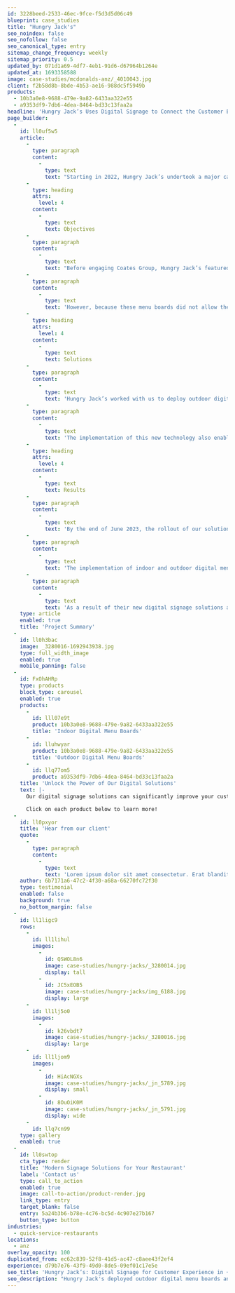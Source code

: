 ```yaml
---
id: 3228beed-2533-46ec-9fce-f5d3d5d06c49
blueprint: case_studies
title: "Hungry Jack's"
seo_noindex: false
seo_nofollow: false
seo_canonical_type: entry
sitemap_change_frequency: weekly
sitemap_priority: 0.5
updated_by: 071d1a69-4df7-4eb1-91d6-d67964b1264e
updated_at: 1693358588
image: case-studies/mcdonalds-anz/_4010043.jpg
client: f2b58d8b-8bde-4b53-ae16-988dc5f5949b
products:
  - 10b3a0e8-9688-479e-9a82-6433aa322e55
  - a9353df9-7db6-4dea-8464-bd33c13faa2a
headline: 'Hungry Jack’s Uses Digital Signage to Connect the Customer Experience at +300 Locations'
page_builder:
  -
    id: ll0uf5w5
    article:
      -
        type: paragraph
        content:
          -
            type: text
            text: "Starting in 2022, Hungry Jack’s undertook a major campaign to uplift their entire customer journey experience – both in restaurant and in the drive thru – through the installation of modern indoor and outdoor digital menu boards across Australia.\_"
      -
        type: heading
        attrs:
          level: 4
        content:
          -
            type: text
            text: Objectives
      -
        type: paragraph
        content:
          -
            type: text
            text: "Before engaging Coates Group, Hungry Jack’s featured static restaurant front-counter menu boards and drive thru roller boards.\_"
      -
        type: paragraph
        content:
          -
            type: text
            text: 'However, because these menu boards did not allow the brand to update menu content in real-time or leverage more advanced dynamic content publishing strategies, they needed a partner to provide the full digital experience they were looking for.'
      -
        type: heading
        attrs:
          level: 4
        content:
          -
            type: text
            text: Solutions
      -
        type: paragraph
        content:
          -
            type: text
            text: 'Hungry Jack’s worked with us to deploy outdoor digital menu boards and indoor digital menu boards, accompanied by our proprietary Switchboard™ CMS at the majority of their locations.'
      -
        type: paragraph
        content:
          -
            type: text
            text: 'The implementation of this new technology also enabled our team to add customer order display and promotional up-sell integrations to Hungry Jack’s digital merchandising solutions, further enhancing their customer experience.'
      -
        type: heading
        attrs:
          level: 4
        content:
          -
            type: text
            text: Results
      -
        type: paragraph
        content:
          -
            type: text
            text: 'By the end of June 2023, the rollout of our solutions was complete at more than 300+ Hungry Jack’s restaurants across Australia.'
      -
        type: paragraph
        content:
          -
            type: text
            text: 'The implementation of indoor and outdoor digital menu boards enhanced Hungry Jack’s drive thru customer experience, as the seamless ordering journey created makes it easy for visitors to visualise and purchase the items they want. In addition, this also increased efficiency for the brand’s marketing teams - allowing them to update all restaurant locations remotely, down to a restaurant location level.'
      -
        type: paragraph
        content:
          -
            type: text
            text: 'As a result of their new digital signage solutions and Switchboard™ CMS implementation, Hungry Jack’s has seen an incredible improvement in drive thru customer order accuracy, speed of service, and an increase in average check due to upselling.'
    type: article
    enabled: true
    title: 'Project Summary'
  -
    id: ll0h3bac
    image: _3280016-1692943938.jpg
    type: full_width_image
    enabled: true
    mobile_panning: false
  -
    id: FxOhAHRp
    type: products
    block_type: carousel
    enabled: true
    products:
      -
        id: lll07e9t
        product: 10b3a0e8-9688-479e-9a82-6433aa322e55
        title: 'Indoor Digital Menu Boards'
      -
        id: lluhwyar
        product: 10b3a0e8-9688-479e-9a82-6433aa322e55
        title: 'Outdoor Digital Menu Boards'
      -
        id: llq77om5
        product: a9353df9-7db6-4dea-8464-bd33c13faa2a
    title: 'Unlock the Power of Our Digital Solutions'
    text: |-
      Our digital signage solutions can significantly improve your customer experience whilst driving efficiencies and cost-savings for your brand. 

      Click on each product below to learn more!
  -
    id: ll0pxyor
    title: 'Hear from our client'
    quote:
      -
        type: paragraph
        content:
          -
            type: text
            text: 'Lorem ipsum dolor sit amet consectetur. Erat blandit ultricies pharetra semper eget consequat. Sollicitudin id neque quam sed diam. Amet tortor cursus amet ullamcorper et massa consequat ornare vulputate. Sit quis venenatis tempor est mi adipiscing nec. Aliquam vel sit interdum ut cursus et sit lacus nunc.'
    author: 6b7171a6-47c2-4f30-a68a-66270fc72f30
    type: testimonial
    enabled: false
    background: true
    no_bottom_margin: false
  -
    id: ll1ligc9
    rows:
      -
        id: ll1lihul
        images:
          -
            id: QSWOL8n6
            image: case-studies/hungry-jacks/_3280014.jpg
            display: tall
          -
            id: JC5xEOB5
            image: case-studies/hungry-jacks/img_6188.jpg
            display: large
      -
        id: ll1lj5o0
        images:
          -
            id: k26vbdt7
            image: case-studies/hungry-jacks/_3280016.jpg
            display: large
      -
        id: ll1ljom9
        images:
          -
            id: HiAcNGXs
            image: case-studies/hungry-jacks/_jn_5789.jpg
            display: small
          -
            id: 8OuOiK0M
            image: case-studies/hungry-jacks/_jn_5791.jpg
            display: wide
      -
        id: llq7cn99
    type: gallery
    enabled: true
  -
    id: ll0swtop
    cta_type: render
    title: 'Modern Signage Solutions for Your Restaurant'
    label: 'Contact us'
    type: call_to_action
    enabled: true
    image: call-to-action/product-render.jpg
    link_type: entry
    target_blank: false
    entry: 5a24b3b6-b78e-4c76-bc5d-4c907e27b167
    button_type: button
industries:
  - quick-service-restaurants
locations:
  - anz
overlay_opacity: 100
duplicated_from: ec62c839-52f8-41d5-ac47-c8aee43f2ef4
experience: d79b7e76-43f9-49d0-8de5-09ef01c17e5e
seo_title: 'Hungry Jack’s: Digital Signage for Customer Experience in +300 Locations'
seo_description: "Hungry Jack's deployed outdoor digital menu boards and indoor digital menu boards, accompanied by our proprietary CMS at over +300 locations across Australia. Learn more."
---
```

